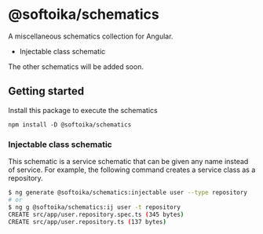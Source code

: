 # @softoika/schematics

A miscellaneous schematics collection for Angular.

- Injectable class schematic

The other schematics will be added soon.

## Getting started

Install this package to execute the schematics

```
npm install -D @softoika/schematics
```

### Injectable class schematic

This schematic is a service schematic that can be given any name instead of service.
For example, the following command creates a service class as a repository.

```bash
$ ng generate @softoika/schematics:injectable user --type repository
# or
$ ng g @softoika/schematics:ij user -t repository
CREATE src/app/user.repository.spec.ts (345 bytes)
CREATE src/app/user.repository.ts (137 bytes)
```
